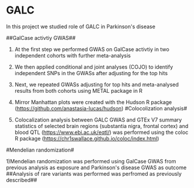 # GALC

In this project we studied role of GALC in Parkinson's disease

##GalCase activtiy GWAS##
1) At the first step we performed GWAS on GalCase activtiy in two independent cohorts with further meta-analysis
2) We then applied conditional and joint analyses (COJO) to identify independent SNPs in the GWASs after adjusting for the top hits
3) Next, we repeated GWASs adjusting for top hits and  meta-analysed results from both cohorts using METAL package in R 
4) Mirror Manhattan plots were created with the Hudson R package (https://github.com/anastasia-lucas/hudson)
#Colocolization analysis#

1) Colocalization analysis between GALC GWAS and GTEx V7 summary statistics of selected brain regions (substantia nigra, frontal cortex) and blood QTL (https://www.ebi.ac.uk/eqtl/) was performed using the coloc R package (https://chr1swallace.github.io/coloc/index.html) 

#Mendelian randomization#

1)Mendelian randomization was performed using GalCase GWAS from previous analysis as exposure and Parkinson's disease GWAS as outcome
##Analysis of rare variants was performed was perfromed as previously described##
